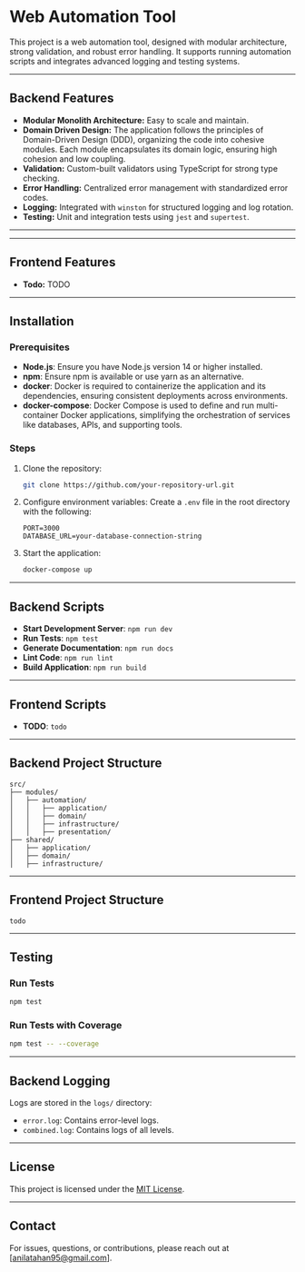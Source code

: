 
# Web Automation Tool

This project is a web automation tool, designed with modular architecture, strong validation, and robust error handling. It supports running automation scripts and integrates advanced logging and testing systems.

---

## Backend Features

- **Modular Monolith Architecture:** Easy to scale and maintain.
- **Domain Driven Design:** The application follows the principles of Domain-Driven Design (DDD), organizing the code into cohesive modules. Each module encapsulates its domain logic, ensuring high cohesion and low coupling.
- **Validation:** Custom-built validators using TypeScript for strong type checking.
- **Error Handling:** Centralized error management with standardized error codes.
- **Logging:** Integrated with `winston` for structured logging and log rotation.
- **Testing:** Unit and integration tests using `jest` and `supertest`.

---

---

## Frontend Features

- **Todo:** TODO 

---

## Installation

### Prerequisites

- **Node.js**: Ensure you have Node.js version 14 or higher installed.
- **npm**: Ensure npm is available or use yarn as an alternative.
- **docker**: Docker is required to containerize the application and its dependencies, ensuring consistent deployments across environments.
- **docker-compose**: Docker Compose is used to define and run multi-container Docker applications, simplifying the orchestration of services like databases, APIs, and supporting tools.

### Steps

1. Clone the repository:
   ```bash
   git clone https://github.com/your-repository-url.git
   ```

3. Configure environment variables:
   Create a `.env` file in the root directory with the following:
   ```env
   PORT=3000
   DATABASE_URL=your-database-connection-string
   ```

4. Start the application:
   ```bash
   docker-compose up
   ```

---

## Backend Scripts

- **Start Development Server**: `npm run dev`
- **Run Tests**: `npm test`
- **Generate Documentation**: `npm run docs`
- **Lint Code**: `npm run lint`
- **Build Application**: `npm run build`

---

## Frontend Scripts

- **TODO**: `todo`

---

## Backend Project Structure

```plaintext
src/
├── modules/
│   ├── automation/
│   │   ├── application/
│   │   ├── domain/
│   │   ├── infrastructure/
│   │   ├── presentation/
├── shared/
│   ├── application/
│   ├── domain/
│   ├── infrastructure/
```

---

## Frontend Project Structure

```plaintext
todo
```

---

## Testing

### Run Tests
```bash
npm test
```

### Run Tests with Coverage
```bash
npm test -- --coverage
```

---

## Backend Logging

Logs are stored in the `logs/` directory:

- `error.log`: Contains error-level logs.
- `combined.log`: Contains logs of all levels.

---


## License

This project is licensed under the [MIT License](LICENSE).

---

## Contact

For issues, questions, or contributions, please reach out at [anilatahan95@gmail.com].
